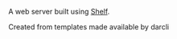 A web server built using [Shelf](https://pub.dev/packages/shelf).

Created from templates made available by darcli
